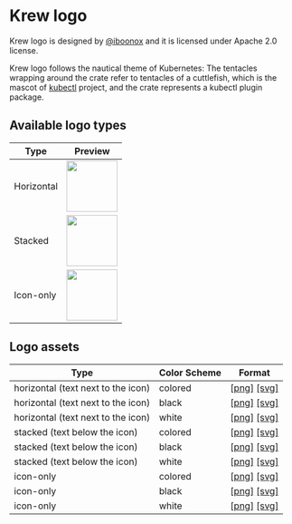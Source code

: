 # Krew logo

Krew logo is designed by [@iboonox](https://twitter.com/iboonox) and it is
licensed under Apache 2.0 license.

Krew logo follows the nautical theme of Kubernetes: The tentacles wrapping
around the crate refer to tentacles of a cuttlefish, which is the mascot of
[kubectl](https://github.com/kubernetes/kubectl#kubectl) project, and the crate
represents a kubectl plugin package.

## Available logo types

<!-- below we use a table so we can control max height -->
<table>
    <thead>
        <tr>
            <th>Type</th>
            <th>Preview</th>
        </tr>
    </thead>
    <tbody>
        <tr>
            <td>Horizontal</td>
            <td>
                <img src="../assets/logo/horizontal/color/krew-horizontal-color.png"
                    height="90"/>
            </td>
        </tr>
        <tr>
            <td>Stacked</td>
            <td>
                <img src="../assets/logo/stacked/color/krew-stacked-color.png"
                    height="90"/>
            </td>
        </tr>
        <tr>
            <td>Icon-only</td>
            <td>
                <img src="../assets/logo/icon/color/krew-icon-color.png"
                    height="90a"/>
            </td>
        </tr>
    <tbody>
</table>

## Logo assets

| Type | Color Scheme | Format |
|--|--|--|
| horizontal (text next to the icon) | colored | [[png]](../assets/logo/horizontal/color/krew-horizontal-color.png)  [[svg]](../assets/logo/horizontal/color/krew-horizontal-color.svg) |
| horizontal (text next to the icon) | black | [[png]](../assets/logo/horizontal/black/krew-horizontal-black.png)  [[svg]](../assets/logo/horizontal/black/krew-horizontal-black.svg) |
| horizontal (text next to the icon) | white | [[png]](../assets/logo/horizontal/white/krew-horizontal-white.png)  [[svg]](../assets/logo/horizontal/white/krew-horizontal-white.svg) |
| stacked (text below the icon) | colored | [[png]](../assets/logo/stacked/color/krew-stacked-color.png)  [[svg]](../assets/logo/stacked/color/krew-stacked-color.svg) |
| stacked (text below the icon) | black | [[png]](../assets/logo/stacked/black/krew-stacked-black.png)  [[svg]](../assets/logo/stacked/black/krew-stacked-black.svg) |
| stacked (text below the icon) | white | [[png]](../assets/logo/stacked/white/krew-stacked-white.png)  [[svg]](../assets/logo/stacked/white/krew-stacked-white.svg) |
| icon-only | colored | [[png]](../assets/logo/icon/color/krew-icon-color.png)  [[svg]](../assets/logo/icon/color/krew-icon-color.svg) |
| icon-only | black | [[png]](../assets/logo/icon/black/krew-icon-black.png)  [[svg]](../assets/logo/icon/black/krew-icon-black.svg) |
| icon-only | white | [[png]](../assets/logo/icon/white/krew-icon-white.png)  [[svg]](../assets/logo/icon/white/krew-icon-white.svg) |
